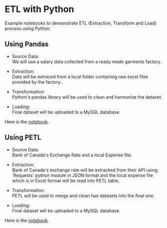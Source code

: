 # ETL with Python
Example notebooks to demonstrate ETL (Extraction, Transform and Load) process using Python.
</br>
## Using Pandas

* Source Data:<br>
We will use a salary data collected from a ready made garments factory.

* Extraction:<br>
Data will be extraced from a local folder containing raw excel files provided by the factory..

* Transformation:<br>
Python's pandas library will be used to clean and harmonize the dataset.

* Loading:<br>
Final dataset will be uploaded to a MySQL database.

Here is the 
[notebook](ETL_using_Pandas.ipynb).

## Using PETL

* Source Data:<br>
Bank of Canada's Exchange Rate and a local Expense file.

* Extraction:<br>
Bank of Canada's exchange rate will be extracked from their API using 'Requests' python module in JSON format and the local expense file which is in Excel format will be read into PETL table.

* Transformation:<br>
PETL will be used to merge and clean two datasets into the final one.

* Loading:<br>
Final dataset will be uploaded to a MySQL database.

Here is the 
[notebook](ETL_using_PETL.ipynb).
